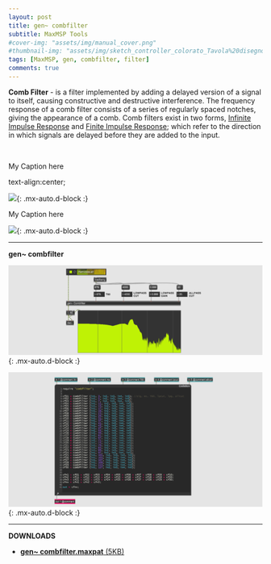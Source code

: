 ```yaml
---
layout: post
title: gen~ combfilter
subtitle: MaxMSP Tools
#cover-img: "assets/img/manual_cover.png"
#thumbnail-img: "assets/img/sketch_controller_colorato_Tavola%20disegno%201.png"
tags: [MaxMSP, gen, combfilter, filter]
comments: true
---
```


**Comb Filter** - is a filter implemented by adding a delayed version of a signal to itself, causing constructive and destructive interference. The frequency response of a comb filter consists of a series of regularly spaced notches, giving the appearance of a comb.
Comb filters exist in two forms, [Infinite Impulse Response](https://velitch.github.io/velitch/2021-10-19-tool_gen_iir/) and [Finite Impulse Response](https://velitch.github.io/velitch/2021-10-19-tool_gen_fir/); which refer to the direction in which signals are delayed before they are added to the input.

<img src="https://velitch.github.io/velitch/assets/img/diagrams/comb.png" alt=""/>
    <p>My Caption here</p> text-align:center;
    
![](https://velitch.github.io/velitch/assets/img/diagrams/comb.png){: .mx-auto.d-block :}
  <p>My Caption here</p>

![](https://velitch.github.io/velitch/assets/img/diagrams/formula_comb.png){: .mx-auto.d-block :}

______________

**gen~ combfilter**

![](https://github.com/Velitch/velitch/blob/main/assets/img/img_maxmsp/gen~%20combfilter.png?raw=true){: .mx-auto.d-block :}

![](https://github.com/Velitch/velitch/blob/main/assets/img/img_maxmsp/dsp~%20combfilter.png?raw=true){: .mx-auto.d-block :}

______________

**DOWNLOADS**

- <a href="https://velitch.github.io/velitch/assets/maxmsp_tools/reverb/combfilter.zip">**gen~ combfilter.maxpat** (5KB)<a/>

